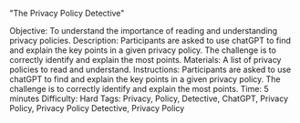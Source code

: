 "The Privacy Policy Detective"

Objective: To understand the importance of reading and understanding privacy policies.
Description: Participants are asked to use chatGPT to find and explain the key points in a given privacy policy. The challenge is to correctly identify and explain the most points.
Materials: A list of privacy policies to read and understand.
Instructions: Participants are asked to use chatGPT to find and explain the key points in a given privacy policy. The challenge is to correctly identify and explain the most points.
Time: 5 minutes
Difficulty: Hard
Tags: Privacy, Policy, Detective, ChatGPT, Privacy Policy, Privacy Policy Detective, Privacy Policy
